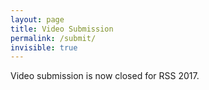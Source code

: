 ```yaml
---
layout: page
title: Video Submission
permalink: /submit/
invisible: true
---
```


Video submission is now closed for RSS 2017.
